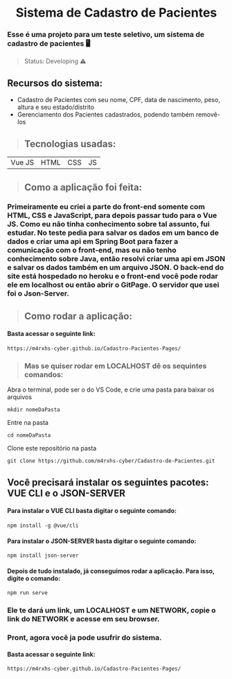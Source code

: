 # <center> Sistema de Cadastro de Pacientes </center> 

### Esse é uma projeto para um teste seletivo, um sistema de cadastro de pacientes 🖥️

>Status: Developing ⚠️
## Recursos do sistema:

* Cadastro de Pacientes com seu nome, CPF, data de nascimento, peso, altura e seu estado/distrito
* Gerenciamento dos Pacientes cadastrados, podendo também removê-los


>## Tecnologias usadas:

<table>
  <tr>
    <td>Vue JS</td>
    <td>HTML</td>
    <td>CSS</td>
    <td>JS</td>
  </tr>
</table>

>## Como a aplicação foi feita:
### Primeiramente eu criei a parte do front-end somente com HTML, CSS e JavaScript, para depois passar tudo para o Vue JS. Como eu não tinha conhecimento sobre tal assunto, fui estudar. No teste pedia para salvar os dados em um banco de dados e criar uma api em Spring Boot para fazer a comunicação com o front-end, mas eu não tenho conhecimento sobre Java, então resolvi criar uma api em JSON e salvar os dados também en um arquivo JSON. O back-end do site está hospedado no heroku e o front-end você pode rodar ele em localhost ou então abrir o GitPage. O servidor que usei foi o Json-Server.   

>## Como rodar a aplicação:
#### Basta acessar o seguinte link:
```
https://m4rxhs-cyber.github.io/Cadastro-Pacientes-Pages/
```

>### Mas se quiser rodar em LOCALHOST dê os sequintes comandos:
 Abra o terminal, pode ser o do VS Code, e crie uma pasta para baixar os arquivos
 ```
 mkdir nomeDaPasta
 ```
 Entre na pasta
 ```
 cd nomeDaPasta
 ```
 Clone este repositório na pasta
```
git clone https://github.com/m4rxhs-cyber/Cadastro-de-Pacientes.git
```

## Você precisará instalar os seguintes pacotes: VUE CLI e o JSON-SERVER

#### Para instalar o VUE CLI basta digitar o seguinte comando:
```
npm install -g @vue/cli
```

#### Para instalar o JSON-SERVER basta digitar o seguinte comando:
```
npm install json-server
```

#### Depois de tudo instalado, já conseguimos rodar a aplicação. Para isso, digite o comando:
```
npm run serve
```

### Ele te dará um link, um LOCALHOST e um NETWORK, copie o link do NETWORK e acesse em seu browser.
### Pront, agora você ja pode usufrir do sistema.


#### Basta acessar o seguinte link:
```
https://m4rxhs-cyber.github.io/Cadastro-Pacientes-Pages/
```
